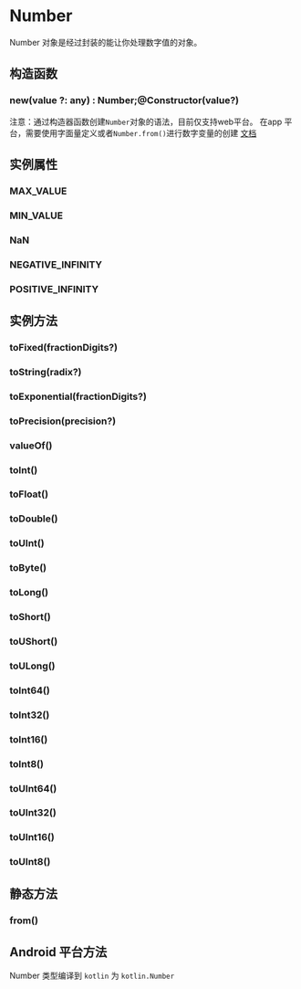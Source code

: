 # Number


Number 对象是经过封装的能让你处理数字值的对象。

## 构造函数

### new(value ?: any) : Number;@Constructor(value?)

<!-- UTSJSON.Number.Constructor.description -->

<!-- UTSJSON.Number.Constructor.param -->

<!-- UTSJSON.Number.Constructor.returnValue -->

<!-- UTSJSON.Number.Constructor.compatibility -->

<!-- UTSJSON.Number.Constructor.tutorial -->


注意：通过构造器函数创建`Number`对象的语法，目前仅支持web平台。 在app 平台，需要使用字面量定义或者`Number.from()`进行数字变量的创建 [文档](https://doc.dcloud.net.cn/uni-app-x/uts/data-type.html#%E6%95%B0%E5%AD%97-number)

## 实例属性

### MAX_VALUE

<!-- UTSJSON.Number.MAX_VALUE.description -->

<!-- UTSJSON.Number.MAX_VALUE.param -->

<!-- UTSJSON.Number.MAX_VALUE.returnValue -->

<!-- UTSJSON.Number.MAX_VALUE.test -->

<!-- UTSJSON.Number.MAX_VALUE.compatibility -->

<!-- UTSJSON.Number.MAX_VALUE.tutorial -->

### MIN_VALUE

<!-- UTSJSON.Number.MIN_VALUE.description -->

<!-- UTSJSON.Number.MIN_VALUE.param -->

<!-- UTSJSON.Number.MIN_VALUE.returnValue -->

<!-- UTSJSON.Number.MIN_VALUE.test -->

<!-- UTSJSON.Number.MIN_VALUE.compatibility -->

<!-- UTSJSON.Number.MIN_VALUE.tutorial -->

### NaN

<!-- UTSJSON.Number.NaN.description -->

<!-- UTSJSON.Number.NaN.param -->

<!-- UTSJSON.Number.NaN.returnValue -->

<!-- UTSJSON.Number.NaN.test -->

<!-- UTSJSON.Number.NaN.compatibility -->

<!-- UTSJSON.Number.NaN.tutorial -->

### NEGATIVE_INFINITY

<!-- UTSJSON.Number.NEGATIVE_INFINITY.description -->

<!-- UTSJSON.Number.NEGATIVE_INFINITY.param -->

<!-- UTSJSON.Number.NEGATIVE_INFINITY.returnValue -->

<!-- UTSJSON.Number.NEGATIVE_INFINITY.test -->

<!-- UTSJSON.Number.NEGATIVE_INFINITY.compatibility -->

<!-- UTSJSON.Number.NEGATIVE_INFINITY.tutorial -->

### POSITIVE_INFINITY

<!-- UTSJSON.Number.POSITIVE_INFINITY.description -->

<!-- UTSJSON.Number.POSITIVE_INFINITY.param -->

<!-- UTSJSON.Number.POSITIVE_INFINITY.returnValue -->

<!-- UTSJSON.Number.POSITIVE_INFINITY.test -->

<!-- UTSJSON.Number.POSITIVE_INFINITY.compatibility -->

<!-- UTSJSON.Number.POSITIVE_INFINITY.tutorial -->

## 实例方法


### toFixed(fractionDigits?)

<!-- UTSJSON.Number.toFixed.description -->

<!-- UTSJSON.Number.toFixed.param -->

<!-- UTSJSON.Number.toFixed.returnValue -->

<!-- UTSJSON.Number.toFixed.test -->

<!-- UTSJSON.Number.toFixed.compatibility -->

### toString(radix?)

<!-- UTSJSON.Number.toString.description -->

<!-- UTSJSON.Number.toString.param -->

<!-- UTSJSON.Number.toString.returnValue -->

<!-- UTSJSON.Number.toString.test -->

<!-- UTSJSON.Number.toString.compatibility -->

<!-- UTSJSON.Number.toString.tutorial -->

### toExponential(fractionDigits?)

<!-- UTSJSON.Number.toExponential.description -->

<!-- UTSJSON.Number.toExponential.param -->

<!-- UTSJSON.Number.toExponential.returnValue -->

<!-- UTSJSON.Number.toExponential.test -->

<!-- UTSJSON.Number.toExponential.compatibility -->

<!-- UTSJSON.Number.toExponential.tutorial -->

### toPrecision(precision?)

<!-- UTSJSON.Number.toPrecision.description -->

<!-- UTSJSON.Number.toPrecision.param -->

<!-- UTSJSON.Number.toPrecision.returnValue -->

<!-- UTSJSON.Number.toPrecision.test -->

<!-- UTSJSON.Number.toPrecision.compatibility -->

<!-- UTSJSON.Number.toPrecision.tutorial -->

### valueOf()

<!-- UTSJSON.Number.valueOf.description -->

<!-- UTSJSON.Number.valueOf.param -->

<!-- UTSJSON.Number.valueOf.returnValue -->

<!-- UTSJSON.Number.valueOf.test -->

<!-- UTSJSON.Number.valueOf.compatibility -->

### toInt()

<!-- UTSJSON.Number.toInt.description -->

<!-- UTSJSON.Number.toInt.param -->

<!-- UTSJSON.Number.toInt.returnValue -->

<!-- UTSJSON.Number.toInt.test -->

<!-- UTSJSON.Number.toInt.compatibility -->

### toFloat()

<!-- UTSJSON.Number.toFloat.description -->

<!-- UTSJSON.Number.toFloat.param -->

<!-- UTSJSON.Number.toFloat.returnValue -->

<!-- UTSJSON.Number.toFloat.compatibility -->

### toDouble()

<!-- UTSJSON.Number.toDouble.description -->

<!-- UTSJSON.Number.toDouble.param -->

<!-- UTSJSON.Number.toDouble.returnValue -->

<!-- UTSJSON.Number.toDouble.compatibility -->

### toUInt()

<!-- UTSJSON.Number.toUInt.description -->

<!-- UTSJSON.Number.toUInt.param -->

<!-- UTSJSON.Number.toUInt.returnValue -->

<!-- UTSJSON.Number.toUInt.compatibility -->

### toByte()

<!-- UTSJSON.Number.toByte.description -->

<!-- UTSJSON.Number.toByte.param -->

<!-- UTSJSON.Number.toByte.returnValue -->

<!-- UTSJSON.Number.toByte.test -->

<!-- UTSJSON.Number.toByte.compatibility -->

### toLong()

<!-- UTSJSON.Number.toLong.description -->

<!-- UTSJSON.Number.toLong.param -->

<!-- UTSJSON.Number.toLong.returnValue -->

<!-- UTSJSON.Number.toLong.test -->

<!-- UTSJSON.Number.toLong.compatibility -->

### toShort()

<!-- UTSJSON.Number.toShort.description -->

<!-- UTSJSON.Number.toShort.param -->

<!-- UTSJSON.Number.toShort.returnValue -->

<!-- UTSJSON.Number.toShort.compatibility -->

### toUShort()

<!-- UTSJSON.Number.toUShort.description -->

<!-- UTSJSON.Number.toUShort.param -->

<!-- UTSJSON.Number.toUShort.returnValue -->

<!-- UTSJSON.Number.toUShort.compatibility -->

### toULong()

<!-- UTSJSON.Number.toULong.description -->

<!-- UTSJSON.Number.toULong.param -->

<!-- UTSJSON.Number.toULong.returnValue -->

<!-- UTSJSON.Number.toULong.compatibility -->

### toInt64()

<!-- UTSJSON.Number.toInt64.description -->

<!-- UTSJSON.Number.toInt64.param -->

<!-- UTSJSON.Number.toInt64.returnValue -->

<!-- UTSJSON.Number.toInt64.compatibility -->

### toInt32()

<!-- UTSJSON.Number.toInt32.description -->

<!-- UTSJSON.Number.toInt32.param -->

<!-- UTSJSON.Number.toInt32.returnValue -->

<!-- UTSJSON.Number.toInt32.compatibility -->

### toInt16()

<!-- UTSJSON.Number.toInt16.description -->

<!-- UTSJSON.Number.toInt16.param -->

<!-- UTSJSON.Number.toInt16.returnValue -->

<!-- UTSJSON.Number.toInt16.compatibility -->

### toInt8()

<!-- UTSJSON.Number.toInt8.description -->

<!-- UTSJSON.Number.toInt8.param -->

<!-- UTSJSON.Number.toInt8.returnValue -->

<!-- UTSJSON.Number.toInt8.compatibility -->


### toUInt64()

<!-- UTSJSON.Number.toUInt64.description -->

<!-- UTSJSON.Number.toUInt64.param -->

<!-- UTSJSON.Number.toUInt64.returnValue -->

<!-- UTSJSON.Number.toUInt64.compatibility -->

### toUInt32()

<!-- UTSJSON.Number.toUInt32.description -->

<!-- UTSJSON.Number.toUInt32.param -->

<!-- UTSJSON.Number.toUInt32.returnValue -->

<!-- UTSJSON.Number.toUInt32.compatibility -->

### toUInt16()

<!-- UTSJSON.Number.toUInt16.description -->

<!-- UTSJSON.Number.toUInt16.param -->

<!-- UTSJSON.Number.toUInt16.returnValue -->

<!-- UTSJSON.Number.toUInt16.compatibility -->

### toUInt8()

<!-- UTSJSON.Number.toUInt8.description -->

<!-- UTSJSON.Number.toUInt8.param -->

<!-- UTSJSON.Number.toUInt8.returnValue -->

<!-- UTSJSON.Number.toUInt8.compatibility -->

## 静态方法

### from()

<!-- UTSJSON.Number.from.description -->

<!-- UTSJSON.Number.from.param -->

<!-- UTSJSON.Number.from.returnValue -->

<!-- UTSJSON.Number.from.compatibility -->

<!-- UTSJSON.Number.from.test -->

<!-- UTSJSON.Number.tutorial -->

## Android 平台方法

Number 类型编译到 `kotlin` 为 `kotlin.Number`

